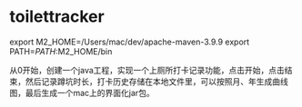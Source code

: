 # toilettracker

export M2_HOME=/Users/mac/dev/apache-maven-3.9.9
export PATH=$PATH:$M2_HOME/bin


从0开始，创建一个java工程，实现一个上厕所打卡记录功能，点击开始，点击结束，然后记录蹲坑时长，打卡历史存储在本地文件里，可以按照月、年生成曲线图，最后生成一个mac上的界面化jar包。
